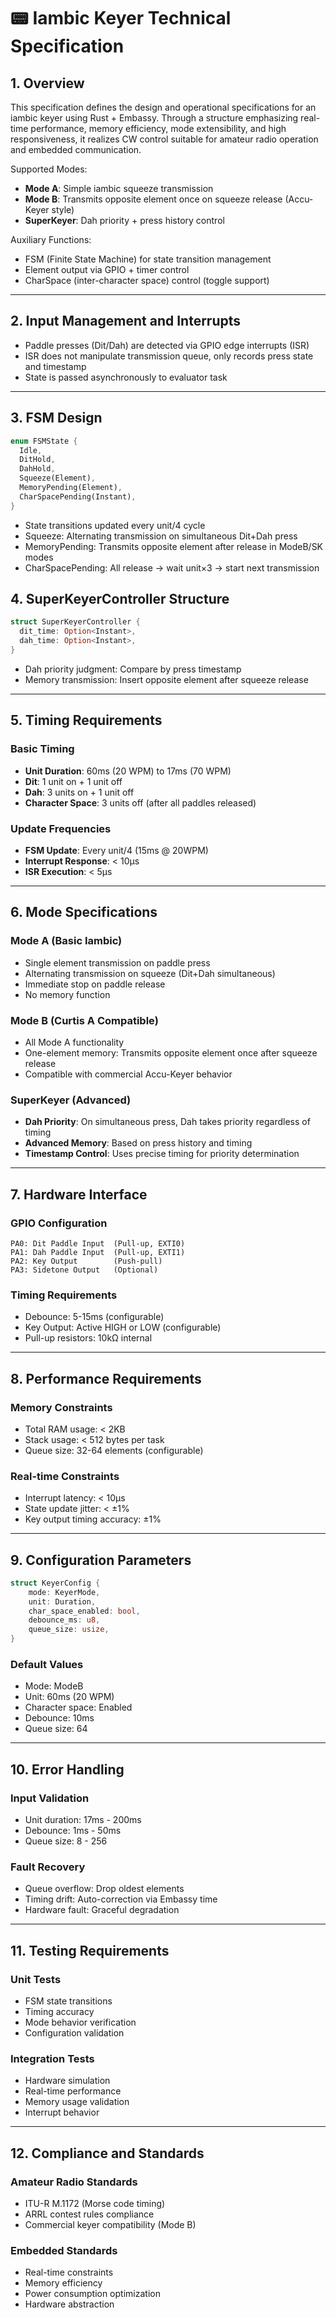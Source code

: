 # 📟 Iambic Keyer Technical Specification

## 1. Overview
This specification defines the design and operational specifications for an iambic keyer using Rust + Embassy. Through a structure emphasizing real-time performance, memory efficiency, mode extensibility, and high responsiveness, it realizes CW control suitable for amateur radio operation and embedded communication.

Supported Modes:
- **Mode A**: Simple iambic squeeze transmission
- **Mode B**: Transmits opposite element once on squeeze release (Accu-Keyer style)
- **SuperKeyer**: Dah priority + press history control

Auxiliary Functions:
- FSM (Finite State Machine) for state transition management
- Element output via GPIO + timer control
- CharSpace (inter-character space) control (toggle support)

---

## 2. Input Management and Interrupts
- Paddle presses (Dit/Dah) are detected via GPIO edge interrupts (ISR)
- ISR does not manipulate transmission queue, only records press state and timestamp
- State is passed asynchronously to evaluator task

---

## 3. FSM Design
```rust
enum FSMState {
  Idle,
  DitHold,
  DahHold,
  Squeeze(Element),
  MemoryPending(Element),
  CharSpacePending(Instant),
}
```

- State transitions updated every unit/4 cycle
- Squeeze: Alternating transmission on simultaneous Dit+Dah press
- MemoryPending: Transmits opposite element after release in ModeB/SK modes
- CharSpacePending: All release → wait unit×3 → start next transmission

## 4. SuperKeyerController Structure
```rust
struct SuperKeyerController {
  dit_time: Option<Instant>,
  dah_time: Option<Instant>,
}
```
- Dah priority judgment: Compare by press timestamp
- Memory transmission: Insert opposite element after squeeze release

---

## 5. Timing Requirements

### Basic Timing
- **Unit Duration**: 60ms (20 WPM) to 17ms (70 WPM)
- **Dit**: 1 unit on + 1 unit off
- **Dah**: 3 units on + 1 unit off
- **Character Space**: 3 units off (after all paddles released)

### Update Frequencies
- **FSM Update**: Every unit/4 (15ms @ 20WPM)
- **Interrupt Response**: < 10μs
- **ISR Execution**: < 5μs

---

## 6. Mode Specifications

### Mode A (Basic Iambic)
- Single element transmission on paddle press
- Alternating transmission on squeeze (Dit+Dah simultaneous)
- Immediate stop on paddle release
- No memory function

### Mode B (Curtis A Compatible)
- All Mode A functionality
- One-element memory: Transmits opposite element once after squeeze release
- Compatible with commercial Accu-Keyer behavior

### SuperKeyer (Advanced)
- **Dah Priority**: On simultaneous press, Dah takes priority regardless of timing
- **Advanced Memory**: Based on press history and timing
- **Timestamp Control**: Uses precise timing for priority determination

---

## 7. Hardware Interface

### GPIO Configuration
```
PA0: Dit Paddle Input  (Pull-up, EXTI0)
PA1: Dah Paddle Input  (Pull-up, EXTI1)
PA2: Key Output        (Push-pull)
PA3: Sidetone Output   (Optional)
```

### Timing Requirements
- Debounce: 5-15ms (configurable)
- Key Output: Active HIGH or LOW (configurable)
- Pull-up resistors: 10kΩ internal

---

## 8. Performance Requirements

### Memory Constraints
- Total RAM usage: < 2KB
- Stack usage: < 512 bytes per task
- Queue size: 32-64 elements (configurable)

### Real-time Constraints
- Interrupt latency: < 10μs
- State update jitter: < ±1%
- Key output timing accuracy: ±1%

---

## 9. Configuration Parameters

```rust
struct KeyerConfig {
    mode: KeyerMode,
    unit: Duration,
    char_space_enabled: bool,
    debounce_ms: u8,
    queue_size: usize,
}
```

### Default Values
- Mode: ModeB
- Unit: 60ms (20 WPM)
- Character space: Enabled
- Debounce: 10ms
- Queue size: 64

---

## 10. Error Handling

### Input Validation
- Unit duration: 17ms - 200ms
- Debounce: 1ms - 50ms
- Queue size: 8 - 256

### Fault Recovery
- Queue overflow: Drop oldest elements
- Timing drift: Auto-correction via Embassy time
- Hardware fault: Graceful degradation

---

## 11. Testing Requirements

### Unit Tests
- FSM state transitions
- Timing accuracy
- Mode behavior verification
- Configuration validation

### Integration Tests
- Hardware simulation
- Real-time performance
- Memory usage validation
- Interrupt behavior

---

## 12. Compliance and Standards

### Amateur Radio Standards
- ITU-R M.1172 (Morse code timing)
- ARRL contest rules compliance
- Commercial keyer compatibility (Mode B)

### Embedded Standards
- Real-time constraints
- Memory efficiency
- Power consumption optimization
- Hardware abstraction